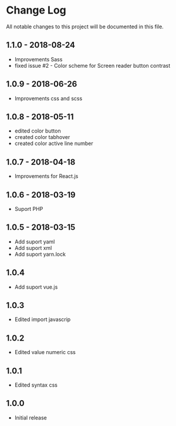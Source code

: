 # Change Log

All notable changes to this project will be documented in this file.

## 1.1.0 - 2018-08-24

- Improvements Sass
- fixed issue #2 - Color scheme for Screen reader button contrast

## 1.0.9 - 2018-06-26

- Improvements css and scss

## 1.0.8 - 2018-05-11

- edited color button
- created color tabhover
- created color active line number

## 1.0.7 - 2018-04-18

- Improvements for React.js

## 1.0.6 - 2018-03-19

- Suport PHP

## 1.0.5 - 2018-03-15

- Add suport yaml
- Add suport xml
- Add suport yarn.lock

## 1.0.4

- Add suport vue.js

## 1.0.3

- Edited import javascrip

## 1.0.2

- Edited value numeric css

## 1.0.1

- Edited syntax css

## 1.0.0

- Initial release
